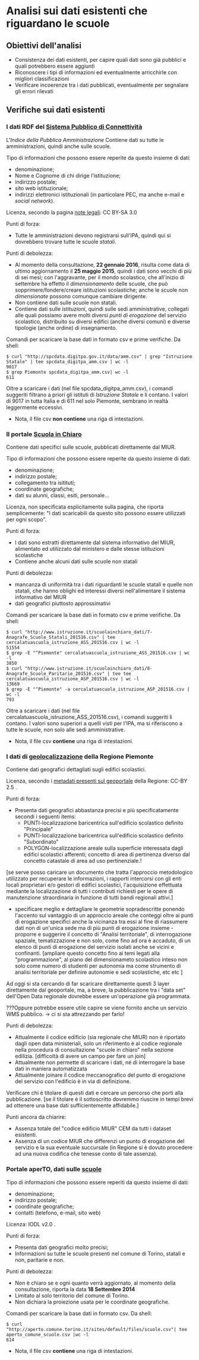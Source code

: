 Analisi sui dati esistenti che riguardano le scuole
===================================================
Obiettivi dell'analisi
----------------------
 * Consistenza dei dati esistenti, per capire quali dati sono già pubblici e quali potrebbero essere aggiunti
 * Riconoscere i tipi di informazioni ed eventualmente arricchirle con migliori classificazioni
 * Verificare incoerenze tra i dati pubblicati, eventualmente per segnalare gli errori rilevati

Verifiche sui dati esistenti
----------------------------

### I dati RDF del [Sistema Pubblico di Connettività](http://spcdata.digitpa.gov.it/data.html)
L'*Indice della Pubblica Amministrazione* Contiene dati su tutte le amministrazioni, quindi anche sulle scuole.

Tipo di informazioni che possono essere reperite da questo insieme di dati:

 * denominazione;
 * Nome e Cognome di chi dirige l'istituzione;
 * indirizzo postale;
 * sito web istituzionale;
 * indirizzi elettronici istituzionali (in particolare PEC, ma anche e-mail e *social network*).

Licenza, secondo la pagina [note legali](http://spcdata.digitpa.gov.it/notelegali.html): CC BY-SA 3.0

Punti di forza:

 * Tutte le amministrazioni devono registrarsi sull'IPA, quindi qui si dovrebbero trovare tutte le scuole *statali*.

Punti di debolezza:

 * Al momento della consultazione, **22 gennaio 2016**, risulta come data di ultimo aggiornamento il **25 maggio 2015**, quindi i dati sono vecchi di più di sei mesi; con l'aggravante, per il mondo scolastico, che all'inizio di settembre ha effetto il *dimensionamento* delle scuole, che può sopprimere/fondere/creare istituzioni scolastiche; anche le scuole non *dimensionate* possono comunque cambiare dirigente. 
 * Non contiene dati sulle scuole non statali.
 * Contiene dati sulle *istituzioni*, quindi sulle sedi amministrative, collegati alle quali possiamo avere molti diversi *punti di erogazione* del servizio scolastico, distribuito su diversi edifici (anche diversi comuni) e diverse tipologie (anche ordine) di insegnamento.

Comandi per scaricare la base dati in formato csv e prime verifiche. Da shell:

```shell
$ curl "http://spcdata.digitpa.gov.it/data/amm.csv" | grep "Istruzione Statale" | tee spcdata_digitpa_amm.csv | wc -l
9017
$ grep Piemonte spcdata_digitpa_amm.csv| wc -l
611
```

Oltre a scaricare i dati (nel file spcdata_digitpa_amm.csv), i comandi suggeriti filtrano a priori gli istituti di *Istruzione Statale* e li contano. I valori di 9017 in tutta Italia e di 611 nel solo Piemonte, sembrano in realtà leggermente eccessivi.

 * Nota, il file csv **non contiene** una riga di intestazioni.

### Il portale [Scuola in Chiaro](http://cercalatuascuola.istruzione.it/cercalatuascuola/opendata/)
Contiene dati specifici sulle scuole, pubblicati direttamente dal MIUR.

Tipo di informazioni che possono essere reperite da questo insieme di dati:

 * denominazione;
 * indirizzo postale;
 * collegamento tra isitituti;
 * coordinate geografiche;
 * dati su alunni, classi, esiti, personale...

Licenza, non specificata esplicitamente sulla pagina, che riporta semplicemente: "I dati scaricabili da questo sito possono essere utilizzati per ogni scopo".

Punti di forza:

 * I dati sono estratti direttamente dal sistema informativo del MIUR, alimentato ed utilizzato dal ministero e dalle stesse istituzioni scolastiche
 * Contiene anche alcuni dati sulle scuole non statali

Punti di debolezza:

 * mancanza di uniformità tra i dati riguardanti le scuole statali e quelle non statali, che hanno oblighi ed interessi diversi nell'alimentare il sistema informativo del MIUR
 * dati geografici piuttosto approssimativi

Comandi per scaricare la base dati in formato csv e prime verifiche. Da shell:

```shell
$ curl "http://www.istruzione.it/scuolainchiaro_dati/7-Anagrafe_Scuole_Statali_201516.csv" | tee cercalatuascuola_istruzione_ASS_201516.csv | wc -l
51554
$ grep -E "^Piemonte" cercalatuascuola_istruzione_ASS_201516.csv | wc -l
3850
$ curl "http://www.istruzione.it/scuolainchiaro_dati/8-Anagrafe_Scuole_Paritarie_201516.csv" | tee tee cercalatuascuola_istruzione_ASP_201516.csv | wc -l
13669
$ grep -E "^Piemonte" -a cercalatuascuola_istruzione_ASP_201516.csv | wc -l
793
```

Oltre a scaricare i dati (nel file cercalatuascuola_istruzione_ASS_201516.csv), i comandi suggeriti li contano. I valori sono superiori a quelli visti per l'IPA, ma si riferiscono a tutte le scuole, non solo alle sedi amministrative.

 * Nota, il file csv **contiene** una riga di intestazioni.

### I dati di [geolocalizzazione](http://osgis2.csi.it/webgisAtlante/qgiswebclient.html?map=Scuole/BDTRE_SCUOLE_pubblicazione/) della Regione Piemonte
Contiene dati geografici dettagliati sugli edifici scolastici.

Licenza, secondo i [metadati presenti sul geoportale](http://www.geoportale.piemonte.it/geonetworkrp/srv/ita/pdf?id=2751) della Regione: CC-BY 2.5 .

Punti di forza:

* Presenta dati geografici abbastanza precisi e più specificatamente secondi i seguenti items:
  * PUNTI-localizzazione baricentrica sull'edificio scolastico definito "Principale"
  * PUNTI-localizzazione baricentrica sull'edificio scolastico definito "Subordinato"
  * POLYGON-localizzazione areale sulla superficie interessata dagli edifici scolastici afferenti; concetto di area di pertinenza diverso dal concetto catastale di area ad uso pertinenziale.!
 
[se serve posso caricare un documento che tratta l'approccio metodologico utilizzato per recuperare le informazioni, i rapporti intercorsi con gli enti locali proprietari e/o gestori di edifici scolastici, l'acquisizione effettuata mediante la localizzazione di tutti i contributi richiesti per le opere di manutenzione straordinaria in funzione di tutti bandi regionali attivi.]
 
* specificare meglio e dettagliare le geometrie sopradescritte ponendo l'accento sul vantaggio di un approccio areale che conteggi oltre ai punti di erogazione specifici anche la vicinanza tra essi al fine di riassumere dati non di un'unica sede ma di più punti di erogazione insieme - proporre e suggerire il concetto di "Analisi territoriale", di interrogazione spaziale, tematizzazione e non solo, come fino ad ora è accaduto, di un elenco di punti di erogazione del servizio isolati anche se vicini e confinanti.
[ampliare questo concetto fino ai temi legati alla "programmazione", al piano del dimensionameto scolastico inteso non solo come numero di studenti per autonomia ma come strumento di analisi territoriale per definire autonomie e sedi scolastiche, etc etc ]
 
Ad oggi si sta cercando di far scaricare direttamente questi 3 layer direttamente dal geoportale, ma, a breve, la pubblicazione tra i "data set" dell'Open Data regionale dovrebbe essere un'operazione già programmata.

???Oppure potrebbe essere utile capire se viene fornito anche un servizio WMS pubblico. -> ci si sta attrezzando per farlo!

Punti di debolezza:

* Attualmente il codice edificio (sia regionale che MIUR) non è riportato dagli open data ministeriali, solo un riferimento è al codice regionale nella procedura di consultazione "scuole in chiaro" nella sezione edilizia. [difficoltà di avere un campo per fare un join]
* Attualmente non permette di scaricare i dati, né di interrogare la base dati in maniera automatizzata
* Attualmente joinare il codice meccanografico del punto di erogazione del servizio con l'edificio è in via di definizione.

Verificare chi è titolare di questi dati e cercare un percorso che porti alla pubblicazione. 
[se il titolare è il sottoscritto dovremmo riuscire in tempi brevi ad ottenere una base dati sufficientemente affidabile.]

Punti ancora da chiarire:

* Assenza totale del "codice edificio MIUR" CEM da tutti i dataset esistenti.
* Assenza di un codice MIUR che differenzi un punto di erogazione del servizio e la sua eventuale succursale (in Regione si è dovuto procedere ad una nuova codifica che tenesse conto di tale assenza).

### Portale aperTO, dati sulle [scuole](http://aperto.comune.torino.it/?q=node/129)

Tipo di informazioni che possono essere reperiti da questo insieme di dati:

 * denominazione;
 * indirizzo postale;
 * coordinate geografiche;
 * contatti (telefono, e-mail, sito web)

Licenza: IODL v2.0 .

Punti di forza:

 * Presenta dati geografici molto precisi;
 * Informazioni su tutte le scuole presenti nel comune di Torino, statali e non, paritarie e non.

Punti di debolezza:

 * Non è chiaro se e ogni quanto verrà aggiornato, al momento della consultazione, riporta la data **18 Settembre 2014**
 * Limitato al solo territorio del comune di Torino.
 * Non dichiara la proiezione usata per le coordinate geografiche.

Comandi per scaricare la base dati in formato csv. Da shell:

```shell
$ curl "http://aperto.comune.torino.it/sites/default/files/scuole.csv"| tee aperto_comune_scuole.csv |wc -l
614
```

 * Nota, il file csv **contiene** una riga di intestazioni.
